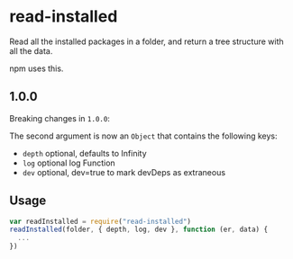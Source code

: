 # read-installed

Read all the installed packages in a folder, and return a tree
structure with all the data.

npm uses this.

## 1.0.0

Breaking changes in `1.0.0`:

The second argument is now an `Object` that contains the following keys:

 * `depth` optional, defaults to Infinity
 * `log` optional log Function
 * `dev` optional, dev=true to mark devDeps as extraneous

## Usage

```javascript
var readInstalled = require("read-installed")
readInstalled(folder, { depth, log, dev }, function (er, data) {
  ...
})
```
